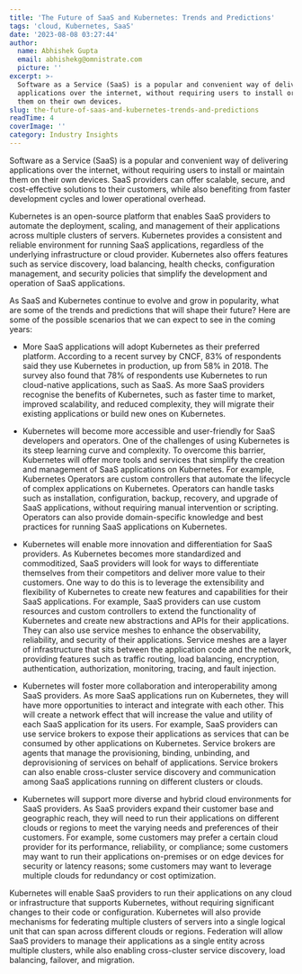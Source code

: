 ```yaml
---
title: 'The Future of SaaS and Kubernetes: Trends and Predictions'
tags: 'cloud, Kubernetes, SaaS'
date: '2023-08-08 03:27:44'
author:
  name: Abhishek Gupta
  email: abhishekg@omnistrate.com
  picture: ''
excerpt: >-
  Software as a Service (SaaS) is a popular and convenient way of delivering
  applications over the internet, without requiring users to install or maintain
  them on their own devices.
slug: the-future-of-saas-and-kubernetes-trends-and-predictions
readTime: 4
coverImage: ''
category: Industry Insights
---
```


Software as a Service (SaaS) is a popular and convenient way of delivering applications over the internet, without requiring users to install or maintain them on their own devices. SaaS providers can offer scalable, secure, and cost-effective solutions to their customers, while also benefiting from faster development cycles and lower operational overhead.

Kubernetes is an open-source platform that enables SaaS providers to automate the deployment, scaling, and management of their applications across multiple clusters of servers. Kubernetes provides a consistent and reliable environment for running SaaS applications, regardless of the underlying infrastructure or cloud provider. Kubernetes also offers features such as service discovery, load balancing, health checks, configuration management, and security policies that simplify the development and operation of SaaS applications.

As SaaS and Kubernetes continue to evolve and grow in popularity, what are some of the trends and predictions that will shape their future? Here are some of the possible scenarios that we can expect to see in the coming years:

- More SaaS applications will adopt Kubernetes as their preferred platform. According to a recent survey by CNCF, 83% of respondents said they use Kubernetes in production, up from 58% in 2018. The survey also found that 78% of respondents use Kubernetes to run cloud-native applications, such as SaaS. As more SaaS providers recognise the benefits of Kubernetes, such as faster time to market, improved scalability, and reduced complexity, they will migrate their existing applications or build new ones on Kubernetes.

- Kubernetes will become more accessible and user-friendly for SaaS developers and operators. One of the challenges of using Kubernetes is its steep learning curve and complexity. To overcome this barrier, Kubernetes will offer more tools and services that simplify the creation and management of SaaS applications on Kubernetes. 
For example, Kubernetes Operators are custom controllers that automate the lifecycle of complex applications on Kubernetes. Operators can handle tasks such as installation, configuration, backup, recovery, and upgrade of SaaS applications, without requiring manual intervention or scripting. Operators can also provide domain-specific knowledge and best practices for running SaaS applications on Kubernetes.


- Kubernetes will enable more innovation and differentiation for SaaS providers. As Kubernetes becomes more standardized and commoditized, SaaS providers will look for ways to differentiate themselves from their competitors and deliver more value to their customers. One way to do this is to leverage the extensibility and flexibility of Kubernetes to create new features and capabilities for their SaaS applications. 
For example, SaaS providers can use custom resources and custom controllers to extend the functionality of Kubernetes and create new abstractions and APIs for their applications. They can also use service meshes to enhance the observability, reliability, and security of their applications. Service meshes are a layer of infrastructure that sits between the application code and the network, providing features such as traffic routing, load balancing, encryption, authentication, authorization, monitoring, tracing, and fault injection.

- Kubernetes will foster more collaboration and interoperability among SaaS providers. As more SaaS applications run on Kubernetes, they will have more opportunities to interact and integrate with each other. This will create a network effect that will increase the value and utility of each SaaS application for its users. 
For example, SaaS providers can use service brokers to expose their applications as services that can be consumed by other applications on Kubernetes. Service brokers are agents that manage the provisioning, binding, unbinding, and deprovisioning of services on behalf of applications. Service brokers can also enable cross-cluster service discovery and communication among SaaS applications running on different clusters or clouds.

- Kubernetes will support more diverse and hybrid cloud environments for SaaS providers. As SaaS providers expand their customer base and geographic reach, they will need to run their applications on different clouds or regions to meet the varying needs and preferences of their customers. For example, some customers may prefer a certain cloud provider for its performance, reliability, or compliance; some customers may want to run their applications on-premises or on edge devices for security or latency reasons; some customers may want to leverage multiple clouds for redundancy or cost optimization. 

Kubernetes will enable SaaS providers to run their applications on any cloud or infrastructure that supports Kubernetes, without requiring significant changes to their code or configuration. Kubernetes will also provide mechanisms for federating multiple clusters of servers into a single logical unit that can span across different clouds or regions. 
Federation will allow SaaS providers to manage their applications as a single entity across multiple clusters, while also enabling cross-cluster service discovery, load balancing, failover, and migration.
